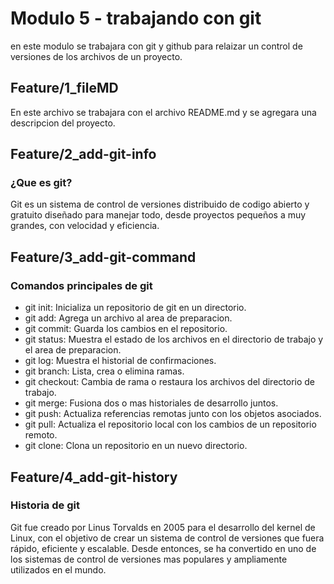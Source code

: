 # Modulo 5 - trabajando con git

en este modulo se trabajara con git y github para relaizar un control
de versiones de los archivos de un proyecto.

## Feature/1_fileMD
En este archivo se trabajara con el archivo README.md y se agregara una descripcion del proyecto.

## Feature/2_add-git-info

### ¿Que es git?
Git es un sistema de control de versiones distribuido de codigo abierto y gratuito diseñado para manejar todo, desde proyectos pequeños a muy grandes, con velocidad y eficiencia.

## Feature/3_add-git-command

### Comandos principales de git 

- git init: Inicializa un repositorio de git en un directorio.
- git add: Agrega un archivo al area de preparacion.
- git commit: Guarda los cambios en el repositorio.
- git status: Muestra el estado de los archivos en el directorio de trabajo y el area de preparacion.
- git log: Muestra el historial de confirmaciones.
- git branch: Lista, crea o elimina ramas.
- git checkout: Cambia de rama o restaura los archivos del directorio de trabajo.
- git merge: Fusiona dos o mas historiales de desarrollo juntos.
- git push: Actualiza referencias remotas junto con los objetos asociados.
- git pull: Actualiza el repositorio local con los cambios de un repositorio remoto.
- git clone: Clona un repositorio en un nuevo directorio.

## Feature/4_add-git-history

### Historia de git

Git fue creado por Linus Torvalds en 2005 para el desarrollo del kernel de Linux, con el objetivo de crear un sistema de control de versiones que fuera rápido, eficiente y escalable. Desde entonces, se ha convertido en uno de los sistemas de control de versiones mas populares y ampliamente utilizados en el mundo.